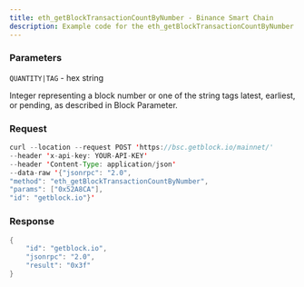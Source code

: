 ```yaml
---
title: eth_getBlockTransactionCountByNumber - Binance Smart Chain
description: Example code for the eth_getBlockTransactionCountByNumber json-rpc method. Сomplete guide on how to use eth_getBlockTransactionCountByNumber json-rpc in GetBlock.io Web3 documentation.
---
```


### Parameters


`QUANTITY|TAG` - hex string

Integer representing a block number or one of the string tags latest,
earliest, or pending, as described in Block Parameter.

### Request

``` java
curl --location --request POST 'https://bsc.getblock.io/mainnet/' 
--header 'x-api-key: YOUR-API-KEY' 
--header 'Content-Type: application/json' 
--data-raw '{"jsonrpc": "2.0",
"method": "eth_getBlockTransactionCountByNumber",
"params": ["0x52A8CA"],
"id": "getblock.io"}'
```

###  Response

``` java
{
    "id": "getblock.io",
    "jsonrpc": "2.0",
    "result": "0x3f"
}
```

